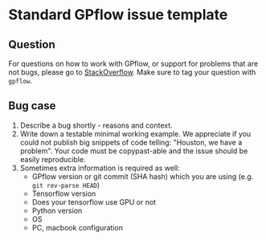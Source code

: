 # Standard GPflow issue template

## Question

For questions on how to work with GPflow, or support for problems that are not bugs, please go to [StackOverflow](https://stackoverflow.com/). Make sure to tag your question with `gpflow`.

## Bug case

1. Describe a bug shortly - reasons and context.
2. Write down a testable minimal working example. We appreciate if you could not publish big snippets of code telling: "Houston, we have a problem". Your code must be copypast-able and the issue should be easily reproducible.
3. Sometimes extra information is required as well:
    * GPflow version or git commit (SHA hash) which you are using (e.g. `git rev-parse HEAD`)
    * Tensorflow version
    * Does your tensorflow use GPU or not
    * Python version
    * OS
    * PC, macbook configuration
